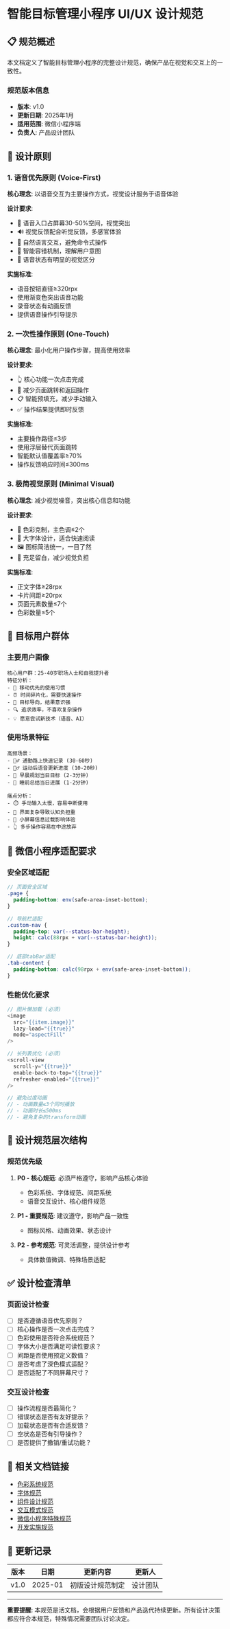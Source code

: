 # 智能目标管理小程序 UI/UX 设计规范

## 📋 规范概述

本文档定义了智能目标管理小程序的完整设计规范，确保产品在视觉和交互上的一致性。

### 规范版本信息
- **版本**: v1.0
- **更新日期**: 2025年1月
- **适用范围**: 微信小程序端
- **负责人**: 产品设计团队

## 🎯 设计原则

### 1. 语音优先原则 (Voice-First)
**核心理念**: 以语音交互为主要操作方式，视觉设计服务于语音体验

**设计要求**:
- 🎤 语音入口占屏幕30-50%空间，视觉突出
- 🔊 视觉反馈配合听觉反馈，多感官体验
- 💬 自然语言交互，避免命令式操作
- 🤖 智能容错机制，理解用户意图
- 🎨 语音状态有明显的视觉区分

**实施标准**:
- 语音按钮直径≥320rpx
- 使用渐变色突出语音功能
- 录音状态有动画反馈
- 提供语音操作引导提示

### 2. 一次性操作原则 (One-Touch)
**核心理念**: 最小化用户操作步骤，提高使用效率

**设计要求**:
- 👆 核心功能一次点击完成
- 🔄 减少页面跳转和返回操作
- 📋 智能预填充，减少手动输入
- ✅ 操作结果提供即时反馈

**实施标准**:
- 主要操作路径≤3步
- 使用浮层替代页面跳转
- 智能默认值覆盖率≥70%
- 操作反馈响应时间≤300ms

### 3. 极简视觉原则 (Minimal Visual)
**核心理念**: 减少视觉噪音，突出核心信息和功能

**设计要求**:
- 🎨 色彩克制，主色调≤2个
- 📏 大字体设计，适合快速阅读
- 🖼️ 图标简洁统一，一目了然
- 📱 充足留白，减少视觉负担

**实施标准**:
- 正文字体≥28rpx
- 卡片间距≥20rpx
- 页面元素数量≤7个
- 色彩数量≤5个

## 👥 目标用户群体

### 主要用户画像
```
核心用户群：25-40岁职场人士和自我提升者
特征分析：
- 📱 移动优先的使用习惯
- ⏰ 时间碎片化，需要快速操作
- 🎯 目标导向，结果意识强
- 🔍 追求效率，不喜欢复杂操作
- 💡 愿意尝试新技术（语音、AI）
```

### 使用场景特征
```
高频场景：
- 🚶‍♂️ 通勤路上快速记录 (30-60秒)
- 🏃‍♂️ 运动后语音更新进度 (10-20秒)
- 🌅 早晨规划当日目标 (2-3分钟)
- 🌙 睡前总结当日进展 (1-2分钟)

痛点分析：
- ⏱️ 手动输入太慢，容易中断使用
- 🤯 界面复杂导致认知负担重
- 📱 小屏幕信息过载影响体验
- 👆 多步操作容易在中途放弃
```

## 📱 微信小程序适配要求

### 安全区域适配
```scss
// 页面安全区域
.page {
  padding-bottom: env(safe-area-inset-bottom);
}

// 导航栏适配
.custom-nav {
  padding-top: var(--status-bar-height);
  height: calc(88rpx + var(--status-bar-height));
}

// 底部tabBar适配
.tab-content {
  padding-bottom: calc(98rpx + env(safe-area-inset-bottom));
}
```

### 性能优化要求
```javascript
// 图片懒加载 (必须)
<image 
  src="{{item.image}}" 
  lazy-load="{{true}}"
  mode="aspectFill"
/>

// 长列表优化 (必须)
<scroll-view 
  scroll-y="{{true}}"
  enable-back-to-top="{{true}}"
  refresher-enabled="{{true}}"
/>

// 避免过度动画
// - 动画数量≤3个同时播放
// - 动画时长≤500ms
// - 避免复杂的transform动画
```

## 🎨 设计规范层次结构

### 规范优先级
1. **P0 - 核心规范**: 必须严格遵守，影响产品核心体验
   - 色彩系统、字体规范、间距系统
   - 语音交互设计、核心组件规范

2. **P1 - 重要规范**: 建议遵守，影响产品一致性
   - 图标风格、动画效果、状态设计

3. **P2 - 参考规范**: 可灵活调整，提供设计参考
   - 具体数值微调、特殊场景适配

## ✅ 设计检查清单

### 页面设计检查
- [ ] 是否遵循语音优先原则？
- [ ] 核心操作是否一次点击完成？
- [ ] 色彩使用是否符合系统规范？
- [ ] 字体大小是否满足可读性要求？
- [ ] 间距是否使用预定义数值？
- [ ] 是否考虑了深色模式适配？
- [ ] 是否适配了不同屏幕尺寸？

### 交互设计检查
- [ ] 操作流程是否最简化？
- [ ] 错误状态是否有友好提示？
- [ ] 加载状态是否有合适反馈？
- [ ] 空状态是否有引导操作？
- [ ] 是否提供了撤销/重试功能？

## 🔗 相关文档链接

- [色彩系统规范](./color-system.md)
- [字体规范](./typography.md)
- [组件设计规范](./components.md)
- [交互模式规范](./interaction-patterns.md)
- [微信小程序特殊规范](./wechat-specific.md)
- [开发实施规范](../development/coding-standards.md)

## 📝 更新记录

| 版本 | 日期 | 更新内容 | 更新人 |
|------|------|----------|--------|
| v1.0 | 2025-01 | 初版设计规范制定 | 设计团队 |

---

**重要提醒**: 本规范是活文档，会根据用户反馈和产品迭代持续更新。所有设计决策都应符合本规范，特殊情况需要团队讨论决定。
